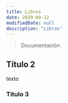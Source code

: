 ```yaml
---
title: Libros 
date: 2020-09-12
modifiedDate: null
description: "Libros"
---
```


> Documentación.


## Título 2

texto

### Título 3


